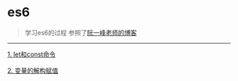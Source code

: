# es6

>学习es6的过程 参照了[阮一峰老师的博客](http://es6.ruanyifeng.com/#README)
***

[1. let和const命令](https://www.jianshu.com/p/93c7e3311dad)
<br/>
<br>
[2. 变量的解构赋值](https://www.jianshu.com/p/6c5dad22e45f)




